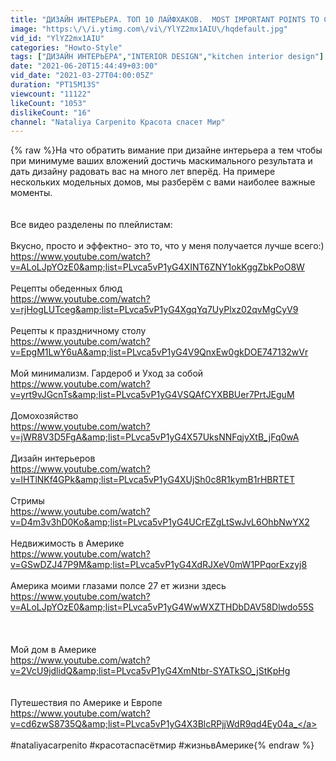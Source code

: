 ```yaml
---
title: "ДИЗАЙН ИНТЕРЬЕРА. ТОП 10 ЛАЙФХАКОВ.  MOST IMPORTANT POINTS TO CONSIDER IN YOUR INTERIOR DESIGN"
image: "https:\/\/i.ytimg.com\/vi\/YlYZ2mx1AIU\/hqdefault.jpg"
vid_id: "YlYZ2mx1AIU"
categories: "Howto-Style"
tags: ["ДИЗАЙН ИНТЕРЬЕРА","INTERIOR DESIGN","kitchen interior design"]
date: "2021-06-20T15:44:49+03:00"
vid_date: "2021-03-27T04:00:05Z"
duration: "PT15M13S"
viewcount: "11122"
likeCount: "1053"
dislikeCount: "16"
channel: "Nataliya Carpenito Красота спасет Мир"
---
```

{% raw %}На что обратить вимание при дизайне интерьера а тем чтобы при минимуме ваших вложений достичь маскимального результата и дать  дизайну радовать вас на много лет вперёд. На примере нескольких модельных  домов, мы разберём с вами наиболее важные моменты.<br /><br /><br /> Вcе видео разделены по плейлистам:<br /><br />Вкусно, просто и эффектно- это то, что у меня получается лучше всего:)<br /><a rel="nofollow" target="blank" href="https://www.youtube.com/watch?v=ALoLJpYOzE0&amp;list=PLvca5vP1yG4XINT6ZNY1okKggZbkPoO8W">https://www.youtube.com/watch?v=ALoLJpYOzE0&amp;list=PLvca5vP1yG4XINT6ZNY1okKggZbkPoO8W</a><br /><br />Рецепты обеденных блюд <br /><a rel="nofollow" target="blank" href="https://www.youtube.com/watch?v=rjHogLUTceg&amp;list=PLvca5vP1yG4XgqYq7UyPlxz02qvMgCyV9">https://www.youtube.com/watch?v=rjHogLUTceg&amp;list=PLvca5vP1yG4XgqYq7UyPlxz02qvMgCyV9</a><br /><br /> Рецепты к праздничному столу<br /><a rel="nofollow" target="blank" href="https://www.youtube.com/watch?v=EpgM1LwY6uA&amp;list=PLvca5vP1yG4V9QnxEw0gkDOE747132wVr">https://www.youtube.com/watch?v=EpgM1LwY6uA&amp;list=PLvca5vP1yG4V9QnxEw0gkDOE747132wVr</a><br /><br />Мой минимализм. Гардероб и Уход за собой<br /><a rel="nofollow" target="blank" href="https://www.youtube.com/watch?v=yrt9vJGcnTs&amp;list=PLvca5vP1yG4VSQAfCYXBBUer7PrtJEguM">https://www.youtube.com/watch?v=yrt9vJGcnTs&amp;list=PLvca5vP1yG4VSQAfCYXBBUer7PrtJEguM</a><br /><br />Домохозяйство<br /> <a rel="nofollow" target="blank" href="https://www.youtube.com/watch?v=jWR8V3D5FgA&amp;list=PLvca5vP1yG4X57UksNNFqjyXtB_jFq0wA">https://www.youtube.com/watch?v=jWR8V3D5FgA&amp;list=PLvca5vP1yG4X57UksNNFqjyXtB_jFq0wA</a><br /><br /> Дизайн интерьеров<br /> <a rel="nofollow" target="blank" href="https://www.youtube.com/watch?v=lHTlNKf4GPk&amp;list=PLvca5vP1yG4XUjSh0c8R1kymB1rHBRTET">https://www.youtube.com/watch?v=lHTlNKf4GPk&amp;list=PLvca5vP1yG4XUjSh0c8R1kymB1rHBRTET</a><br /><br /> Стримы<br /> <a rel="nofollow" target="blank" href="https://www.youtube.com/watch?v=D4m3v3hD0Ko&amp;list=PLvca5vP1yG4UCrEZgLtSwJvL6OhbNwYX2">https://www.youtube.com/watch?v=D4m3v3hD0Ko&amp;list=PLvca5vP1yG4UCrEZgLtSwJvL6OhbNwYX2</a><br /><br />Недвижимость в Америке<br /><a rel="nofollow" target="blank" href="https://www.youtube.com/watch?v=GSwDZJ47P9M&amp;list=PLvca5vP1yG4XdRJXeV0mW1PPqorExzyj8">https://www.youtube.com/watch?v=GSwDZJ47P9M&amp;list=PLvca5vP1yG4XdRJXeV0mW1PPqorExzyj8</a><br /><br />  Америка моими глазами полсе 27 ет жизни здесь<br /><a rel="nofollow" target="blank" href="https://www.youtube.com/watch?v=ALoLJpYOzE0&amp;list=PLvca5vP1yG4WwWXZTHDbDAV58Dlwdo55S">https://www.youtube.com/watch?v=ALoLJpYOzE0&amp;list=PLvca5vP1yG4WwWXZTHDbDAV58Dlwdo55S</a><br /><br /><br /><br />Мой дом в Америке <br /><a rel="nofollow" target="blank" href="https://www.youtube.com/watch?v=2VcU9jdlidQ&amp;list=PLvca5vP1yG4XmNtbr-SYATkSO_jStKpHg">https://www.youtube.com/watch?v=2VcU9jdlidQ&amp;list=PLvca5vP1yG4XmNtbr-SYATkSO_jStKpHg</a><br /><br /><br /> Путешествия по Америке и Европе<br /><a rel="nofollow" target="blank" href="https://www.youtube.com/watch?v=cd6zwS8735Q&amp;list=PLvca5vP1yG4X3BlcRPjjWdR9qd4Ey04a_">https://www.youtube.com/watch?v=cd6zwS8735Q&amp;list=PLvca5vP1yG4X3BlcRPjjWdR9qd4Ey04a_</a><br /><br />#nataliyacarpenito  #красотаспасётмир   #жизньвАмерике{% endraw %}
